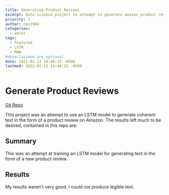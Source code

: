 ```yaml
---
title: Generating Product Reviews
excerpt: Data science project to attempt to generate amazon product reviews
priority: 1
author: nps1984
categories:
  - works
tags:
  - featured
  - LSTM
  - RNN
#date/lastmod are optional
date: 2021-01-13 14:44:22 -0500
lastmod: 2021-01-13 14:44:22 -0500
---
```


# Generate Product Reviews
[Git Repo](https://github.com/nps1984/generate-product-reviews)

This project was an attempt to use an LSTM model to generate coherent text in the form of a product review on Amazon. The results left much to be desired, contained in this repo are:

## Summary
This was an attempt at training an LSTM model for generating text in the form of a new product review.

## Results
My results weren't very good. I could not produce legible text.
 


